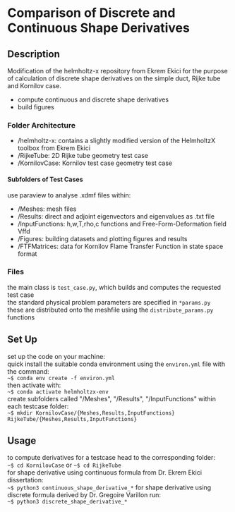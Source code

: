 
# Comparison of Discrete and Continuous Shape Derivatives

## Description
Modification of the helmholtz-x repository from Ekrem Ekici for the purpose of calculation of discrete shape derivatives on the simple duct, Rijke tube and Kornilov case.  
- compute continuous and discrete shape derivatives
- build figures
### Folder Architecture
- /helmholtz-x: contains a slightly modified version of the HelmholtzX toolbox from Ekrem Ekici
- /RijkeTube: 2D Rijke tube geometry test case
- /KornilovCase: Kornilov test case geometry test case
#### Subfolders of Test Cases
use paraview to analyse .xdmf files within:
- /Meshes: mesh files
- /Results: direct and adjoint eigenvectors and eigenvalues as .txt file
- /InputFunctions: h,w,T,rho,c functions and Free-Form-Deformation field Vffd
- /Figures: building datasets and plotting figures and results
- /FTFMatrices: data for Kornilov Flame Transfer Function in state space format
### Files
the main class is `test_case.py`, which builds and computes the requested test case  
the standard physical problem parameters are specified in `*params.py`  
these are distributed onto the meshfile using the `distribute_params.py` functions  

## Set Up
set up the code on your machine:  
quick install the suitable conda environment using the `environ.yml` file with the command:  
`~$ conda env create -f environ.yml`  
then activate with:  
`~$ conda activate helmholtzx-env`  
create subfolders called "/Meshes", "/Results", "/InputFunctions" within each testcase folder:  
`~$ mkdir KornilovCase/{Meshes,Results,InputFunctions} RijkeTube/{Meshes,Results,InputFunctions}`  

## Usage
to compute derivatives for a testcase head to the corresponding folder:  
`~$ cd KornilovCase` or `~$ cd RijkeTube`  
for shape derivative using continuous formula from Dr. Ekrem Ekici dissertation:  
`~$ python3 continuous_shape_derivative_*`
for shape derivative using discrete formula derived by Dr. Gregoire Varillon run:  
`~$ python3 discrete_shape_derivative_*`  
